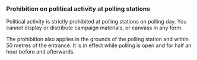 ###  Prohibition on political activity at polling stations

Political activity is strictly prohibited at polling stations on polling day.
You cannot display or distribute campaign materials, or canvass in any form.

The prohibition also applies in the grounds of the polling station and within
50 metres of the entrance. It is in effect while polling is open and for half
an hour before and afterwards.
